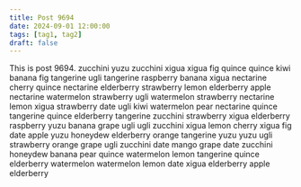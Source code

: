 ```yaml
---
title: Post 9694
date: 2024-09-01 12:00:00
tags: [tag1, tag2]
draft: false
---
```

This is post 9694.
zucchini
yuzu
zucchini
xigua
xigua
fig
quince
quince
kiwi
banana
fig
tangerine
ugli
tangerine
raspberry
banana
xigua
nectarine
cherry
quince
nectarine
elderberry
strawberry
lemon
elderberry
apple
nectarine
watermelon
strawberry
ugli
watermelon
strawberry
nectarine
lemon
xigua
strawberry
date
ugli
kiwi
watermelon
pear
nectarine
quince
tangerine
quince
elderberry
tangerine
zucchini
strawberry
xigua
elderberry
raspberry
yuzu
banana
grape
ugli
ugli
zucchini
xigua
lemon
cherry
xigua
fig
date
apple
yuzu
honeydew
elderberry
orange
tangerine
yuzu
yuzu
ugli
strawberry
orange
grape
ugli
zucchini
date
mango
grape
date
zucchini
honeydew
banana
pear
quince
watermelon
lemon
tangerine
quince
elderberry
watermelon
watermelon
lemon
date
xigua
elderberry
apple
elderberry
